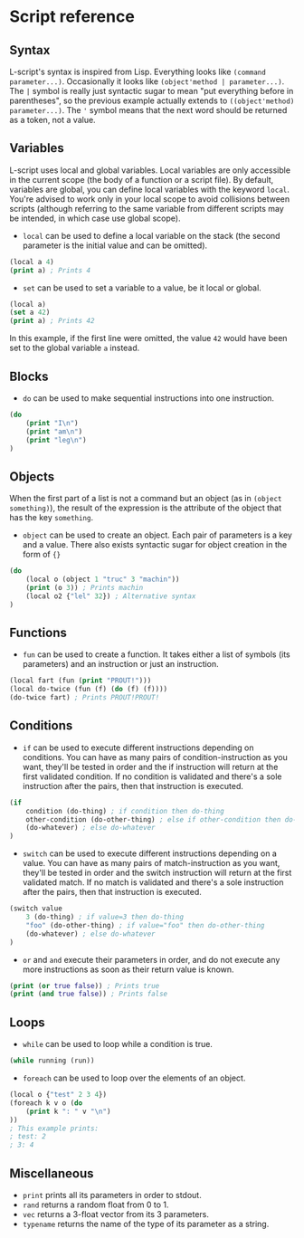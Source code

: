 # Script reference

## Syntax
L-script's syntax is inspired from Lisp. Everything looks like `(command parameter...)`. Occasionally it looks like `(object'method | parameter...)`. The `|` symbol is really just syntactic sugar to mean "put everything before in parentheses", so the previous example actually extends to `((object'method) parameter...)`. The `'` symbol means that the next word should be returned as a token, not a value.

## Variables
L-script uses local and global variables. Local variables are only accessible in the current scope (the body of a function or a script file). By default, variables are global, you can define local variables with the keyword `local`. You're advised to work only in your local scope to avoid collisions between scripts (although referring to the same variable from different scripts may be intended, in which case use global scope).

* `local` can be used to define a local variable on the stack (the second parameter is the initial value and can be omitted).
```clojure
(local a 4)
(print a) ; Prints 4
```
* `set` can be used to set a variable to a value, be it local or global.
```clojure
(local a)
(set a 42)
(print a) ; Prints 42
```
In this example, if the first line were omitted, the value `42` would have been set to the global variable `a` instead.

## Blocks
* `do` can be used to make sequential instructions into one instruction.
```clojure
(do
	(print "I\n")
	(print "am\n")
	(print "leg\n")
)
```

## Objects
When the first part of a list is not a command but an object (as in `(object something)`), the result of the expression is the attribute of the object that has the key `something`.

* `object` can be used to create an object. Each pair of parameters is a key and a value. There also exists syntactic sugar for object creation in the form of `{}`
```clojure
(do
	(local o (object 1 "truc" 3 "machin"))
	(print (o 3)) ; Prints machin
	(local o2 {"lel" 32}) ; Alternative syntax
)
```

## Functions
* `fun` can be used to create a function. It takes either a list of symbols (its parameters) and an instruction or just an instruction.
```clojure
(local fart (fun (print "PROUT!")))
(local do-twice (fun (f) (do (f) (f))))
(do-twice fart) ; Prints PROUT!PROUT!
```

## Conditions
* `if` can be used to execute different instructions depending on conditions. You can have as many pairs of condition-instruction as you want, they'll be tested in order and the if instruction will return at the first validated condition. If no condition is validated and there's a sole instruction after the pairs, then that instruction is executed.
```clojure
(if
	condition (do-thing) ; if condition then do-thing
	other-condition (do-other-thing) ; else if other-condition then do-other-thing
	(do-whatever) ; else do-whatever
)
```
* `switch` can be used to execute different instructions depending on a value. You can have as many pairs of match-instruction as you want, they'll be tested in order and the switch instruction will return at the first validated match. If no match is validated and there's a sole instruction after the pairs, then that instruction is executed.
```clojure
(switch value
	3 (do-thing) ; if value=3 then do-thing
	"foo" (do-other-thing) ; if value="foo" then do-other-thing
	(do-whatever) ; else do-whatever
)
```
* `or` and `and` execute their parameters in order, and do not execute any more instructions as soon as their return value is known.
```clojure
(print (or true false)) ; Prints true
(print (and true false)) ; Prints false
```

## Loops
* `while` can be used to loop while a condition is true.
```clojure
(while running (run))
```
* `foreach` can be used to loop over the elements of an object.
```clojure
(local o {"test" 2 3 4})
(foreach k v o (do
	(print k ": " v "\n")
))
; This example prints:
; test: 2
; 3: 4
```

## Miscellaneous
* `print` prints all its parameters in order to stdout.
* `rand` returns a random float from 0 to 1.
* `vec` returns a 3-float vector from its 3 parameters.
* `typename` returns the name of the type of its parameter as a string.
